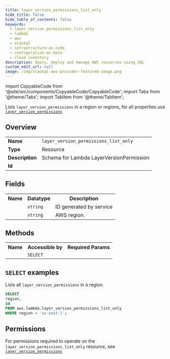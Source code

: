 ```yaml
---
title: layer_version_permissions_list_only
hide_title: false
hide_table_of_contents: false
keywords:
  - layer_version_permissions_list_only
  - lambda
  - aws
  - stackql
  - infrastructure-as-code
  - configuration-as-data
  - cloud inventory
description: Query, deploy and manage AWS resources using SQL
custom_edit_url: null
image: /img/stackql-aws-provider-featured-image.png
---
```


import CopyableCode from '@site/src/components/CopyableCode/CopyableCode';
import Tabs from '@theme/Tabs';
import TabItem from '@theme/TabItem';

Lists <code>layer_version_permissions</code> in a region or regions, for all properties use <a href="/services/serviceName/layer_version_permissions/"><code>layer_version_permissions</code></a>

## Overview
<table>
<tbody>
<tr><td><b>Name</b></td><td><code>layer_version_permissions_list_only</code></td></tr>
<tr><td><b>Type</b></td><td>Resource</td></tr>
<tr><td><b>Description</b></td><td>Schema for Lambda LayerVersionPermission</td></tr>
<tr><td><b>Id</b></td><td><CopyableCode code="aws.lambda.layer_version_permissions_list_only" /></td></tr>
</tbody>
</table>

## Fields
<table>
<tbody>
<tr><th>Name</th><th>Datatype</th><th>Description</th></tr><tr><td><CopyableCode code="id" /></td><td><code>string</code></td><td>ID generated by service</td></tr>
<tr><td><CopyableCode code="region" /></td><td><code>string</code></td><td>AWS region.</td></tr>
</tbody>
</table>

## Methods

<table>
<tbody>
  <tr>
    <th>Name</th>
    <th>Accessible by</th>
    <th>Required Params</th>
  </tr>
  <tr>
    <td><CopyableCode code="list_resources" /></td>
    <td><code>SELECT</code></td>
    <td><CopyableCode code="region" /></td>
  </tr>
</tbody>
</table>

## `SELECT` examples
Lists all <code>layer_version_permissions</code> in a region.
```sql
SELECT
region,
id
FROM aws.lambda.layer_version_permissions_list_only
WHERE region = 'us-east-1';
```


## Permissions

For permissions required to operate on the <code>layer_version_permissions_list_only</code> resource, see <a href="/services/lambda/layer_version_permissions/#permissions"><code>layer_version_permissions</code></a>

